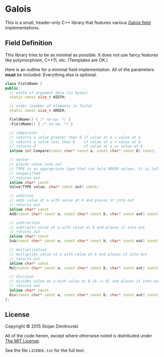 # Galois

This is a small, header-only C++ library that features various
[Galois field](http://en.wikipedia.org/wiki/Finite_field) implementations.

## Field Definition

This library tries to be as minimal as possible. It does *not* use fancy
features like polymorphism, C++11, etc. (Templates are OK.)

Here is an outline for a minimal field implementation. All of the parameters
**must** be included. Everything else is optional.

```c++
class FieldName {
public:
  // width of argument data (in bytes)
  static const size_t WIDTH;

  // order (number of elements in field)
  static const size_t ORDER;

  FieldName() { /* no-op. */ }
  ~FieldName() { /* no-op. */ }

  // comparator
  // returns a value greater than 0 if value at a > value at b
  // returns a value less than 0    if value at a < value at b
  // returns 0                      if value at a == value at b
  inline int Compare(const char* const a, const char* const b) const;

  // setter
  // places value into out
  // TYPE is an appropriate type that can hold ORDER values. it is left
  // unspecified
  // returns out
  inline char* const
  Value(TYPE value, char* const out) const;

  // addition
  // adds value at a with value at b and places it into out
  // returns out
  inline char* const
  Add(const char* const a, const char* const b, char* const out) const;

  // subtraction
  // subtracts value at a with value at b and places it into out
  // returns out
  inline char* const
  Sub(const char* const a, const char* const b, char* const out) const;

  // multiplication
  // multiplies value at a with value at b and places it into out
  // returns out
  inline char* const
  Mul(const char* const a, const char* const b, char* const out) const;

  // division
  // divides value at a with value at b (b != 0) and places it into out
  // returns out
  inline char* const
  Div(const char* const a, const char* const b, char* const out) const;
};
```

## License

Copyright &copy; 2015 Stojan Dimitrovski

All of the code herein, except where otherwise noted is distributed under
[The MIT License](http://opensource.org/licenses/MIT).

See the file `LICENSE.txt` for the full text.


